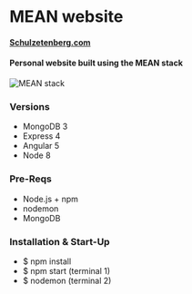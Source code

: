 # MEAN website
#### [Schulzetenberg.com](http://schulzetenberg.com)

#### Personal website built using the MEAN stack
![MEAN stack](http://codecondo.com/wp-content/uploads/2015/08/7-Features-of-MEAN-Stack_785.png)

### Versions
  - MongoDB 3
  - Express 4
  - Angular 5
  - Node 8

### Pre-Reqs
  - Node.js + npm
  - nodemon
  - MongoDB

### Installation & Start-Up
  - $ npm install
  - $ npm start (terminal 1)
  - $ nodemon (terminal 2)
